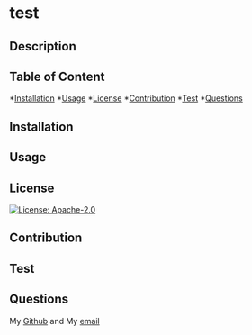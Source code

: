 # test
  ## Description
  

  ## Table of Content
  *[Installation](#installation)
  *[Usage](#usage)
  *[License](#license)
  *[Contribution](#contribution)
  *[Test](#test)
  *[Questions](#questions)

  ## Installation
  

  ## Usage
  

  ## License
  [![License: Apache-2.0](https://img.shields.io/static/v1?label=License&message=Apache-2.0&color=orange)](https://opensource.org/licenses/Apache-2.0)

  ## Contribution
  

  ## Test
  

  ## Questions
  My [Github](https://github.com/test) and My [email](test@gmail.com)
  